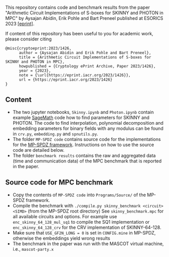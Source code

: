 This repository contains code and benchmark results from the paper "Arithmetic Circuit Implementations of S-boxes for SKINNY and PHOTON in MPC" by Aysajan Abidin, Erik Pohle and Bart Preneel published at ESORICS 2023 [[eprint]](https://eprint.iacr.org/2023/1426).

If content of this repository has been useful to you for academic work, please consider citing
```
@misc{cryptoeprint:2023/1426,
      author = {Aysajan Abidin and Erik Pohle and Bart Preneel},
      title = {Arithmetic Circuit Implementations of S-boxes for SKINNY and PHOTON in MPC},
      howpublished = {Cryptology ePrint Archive, Paper 2023/1426},
      year = {2023},
      note = {\url{https://eprint.iacr.org/2023/1426}},
      url = {https://eprint.iacr.org/2023/1426}
}
```

## Content
- The two jupyter notebooks, `Skinny.ipynb` and `Photon.ipynb` contain example [SageMath](https://www.sagemath.org/) code how to find parameters for SKINNY and PHOTON. The code to find interpolation, polynomial decomposition and embedding parameters for binary fields with any modulus can be found in `crv.py`, `embedding.py` and `spnutils.py`.
- The folder `MP-SPDZ code` contains source code for the implementations for the [MP-SPDZ framework](https://github.com/data61/MP-SPDZ). Instructions on how to use the source code are detailed below.
- The folder `benchmark results` contains the raw and aggregated data (time and communication data) of the MPC benchmark that is reported in the paper.

## Source code for MPC benchmark
- Copy the contents of `MP-SPDZ code` into `Programs/Source/` of the MP-SPDZ framework.
- Compile the benchmark with `./compile.py skinny_benchmark <circuit> <SIMD>` (from the MP-SPDZ root directory) See `skinny_benchmark.mpc` for all available circuits and options. For example use `enc_skinny_64_128_mul_sq1` to compile the SQ1 implementation or `enc_skinny_64_128_crv` for the CRV implementation of SKINNY-64-128.
- Make sure that `USE_GF2N_LONG = 0` is set in `CONFIG.mine` in MP-SPDZ, otherwise the embeddings yield wrong results
- The benchmark in the paper was run with the MASCOT virtual machine, i.e., `mascot-party.x`
